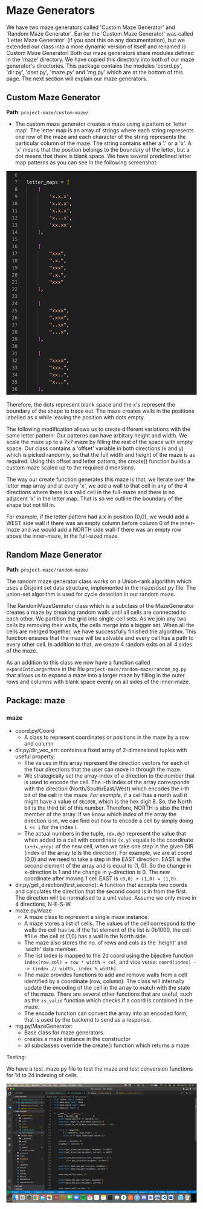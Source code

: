 # Maze Generators

We have two maze generators called 'Custom Maze Generator' and 'Random Maze Generator'. Earlier the 'Custom Maze Generator' was called 'Letter Maze Generator' (if you spot this on any documentation), but we extended our class into a more dynamic version of itself and renamed is Custom Maze Generator! Both our maze generators share modules defined in the 'maze' directory. We have copied this directory into both of our maze generator's directories. This package contains the modules 'ccord.py', 'dir.py', 'dset.py', 'maze.py' and 'mg.py' which are at the bottom of this page. The next section will explain our maze generators.

## Custom Maze Generator

**Path**: `project-maze/custom-maze/`

- The custom maze generator creates a maze using a pattern or 'letter map'. The letter map is an array of strings where each string represents one row of the maze and each character of the string represents the particular column of the maze. The string contains either a '.' or a 'x'. A 'x' means that the position belongs to the boundary of the letter, but a dot means that there is blank space. We have several predefined letter map patterns as you can see in the following screenshot:

![Letter Map Patterns](resources/letter-maps.png)

Therefore, the dots represent blank space and the x's represent the boundary of the shape to trace out. The maze creates walls in the positions labelled as x while leaving the position with dots empty.

The following modification allows us to create different variations with the same letter pattern: Our patterns can have arbitary height and width. We scale the maze up to a 7x7 maze by filling the rest of the space with empty space. Our class contains a 'offset' variable in both directions (x and y) which is picked randomly, so that the full width and height of the maze is as required. Using this offset and letter pattern, the create() function builds a custom maze scaled up to the required dimensions.

The way our create function generates this maze is that, we iterate over the letter map array and at every 'x', we add a wall to that cell in any of the 4 directions where there is a valid cell in the full-maze and there is no adjacent 'x' in the letter map. That is so we outline the boundary of the shape but not fill in.

For example, if the letter pattern had a x in position (0,0), we would add a WEST side wall if there was an empty column before column 0 of the inner-maze and we would add a NORTH side wall if there was an empty row above the inner-maze, in the full-sized maze.

## Random Maze Generator

**Path**: `project-maze/random-maze/`

The random maze generator class works on a Union-rank algorithm which uses a Disjoint set data structure, implemented in the maze/dset.py file. The union-set algorithm is used for cycle detection in our random maze.

The RandomMazeGenrator class which is a subclass of the MazeGenerator creates a maze by breaking random walls until all cells are connected to each other. We partition the grid into single-cell sets. As we join any two cells by removing their walls, the cells merge into a bigger set. When all the cells are merged together, we have successfully finished the algorithm. This function ensures that the maze will be solvable and every cell has a path to every other cell. In addition to that, we create 4 random exits on all 4 sides of the maze.

As an addition to this class we now have a function called `expandIntoLargerMaze` in the file `project-maze/random-maze/random_mg.py` that allows us to expand a maze into a larger maze by filling in the outer rows and columns with blank space evenly on all sides of the inner-maze.

## Package: maze

### maze

- coord.py/Coord
  - A class to represent coordinates or positions in the maze by a row and column
- dir.py/dir_vec_arr: contains a fixed array of 2-dimensional tuples with useful property:
  - The values in this array represent the direction vectors for each of the four directions that the user can move in through the maze.
  - We strategically set the array-index of a direction to the number that is used to encode the cell. The i-th index of the array corresponds with the direction (North/South/East/West) which encodes the i-th bit of the cell in the maze. _For example_, if a cell has a north wall it might have a value of `0b1000`, which is the hex digit 8. So, the North bit is the third bit of this number. Therefore, NORTH is also the third member of the array. If we know which index of the array the direction is in, we can find out how to encode a cell by simply doing `1 << i` for the index i.
  - The actual numbers in the tuple, `(dx,dy)` represent the value that when added to a cell with coordinate `(x,y)` equals to the coordinate `(x+dx,y+dy)` of the new cell, when we take one step in the given DIR (index of the array tells the direction). For example, we are at coord (0,0) and we need to take a step in the EAST direction. EAST is the second element of the array and is equal to (1, 0). So the change in x-direction is 1 and the change in y-direction is 0. The new coordinate after moving 1 cell EAST is `(0,0) + (1,0) = (1,0)`.
- dir.py/get_direction(first,second): A function that accepts two coords and calculates the direction that the second coord is in from the first. The direction will be normalised to a unit value. Assume we only move in 4 directions, N-E-S-W.
- maze.py/Maze
  - A maze class to represent a single maze instance.
  - A maze stores a list of cells. The values of the cell correspond to the walls the cell has i.e. if the 1st element of the list is 0b1000, the cell #1 i.e. the cell at (1,0) has a wall in the North side.
  - The maze also stores the no. of rows and cols as the 'height' and 'width' data member.
  - The list index is mapped to the 2d coord using the bijective function `index(row,col) = row * width + col`, and vice versa: `coord(index) --> (index // width, index % width)`.
  - The maze provides functions to add and remove walls from a cell identified by a coordinate (row, column). The class will internally update the encoding of the cell in the array to match with the state of the maze. There are several other functions that are useful, such as the `is_valid` function which checks if a coord is contained in the maze.
  - The encode function can convert the array into an encoded form, that is used by the backend to send as a response.
- mg.py/MazeGenerator:
  - Base class for maze generators.
  - creates a maze instance in the constructor
  - all subclasses override the create() function which returns a maze

Testing:

We have a test_maze.py file to test the maze and test conversion functions for 1d to 2d indexing of cells.

![Tests screenshot](resources/maze-tests.png)
